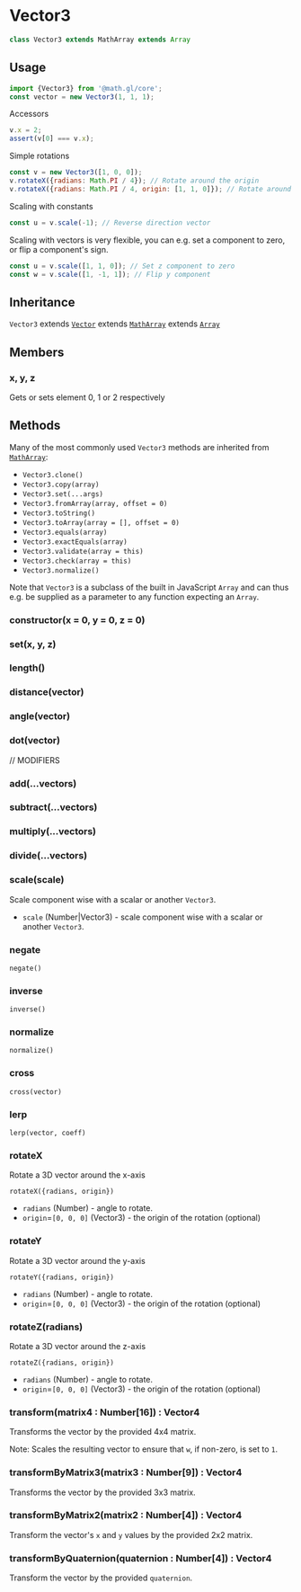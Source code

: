 # Vector3

```js
class Vector3 extends MathArray extends Array
```

## Usage

```js
import {Vector3} from '@math.gl/core';
const vector = new Vector3(1, 1, 1);
```

Accessors

```js
v.x = 2;
assert(v[0] === v.x);
```

Simple rotations

```js
const v = new Vector3([1, 0, 0]);
v.rotateX({radians: Math.PI / 4}); // Rotate around the origin
v.rotateX({radians: Math.PI / 4, origin: [1, 1, 0]}); // Rotate around the specified point
```

Scaling with constants

```js
const u = v.scale(-1); // Reverse direction vector
```

Scaling with vectors is very flexible, you can e.g. set a component to zero, or flip a component's sign.

```js
const u = v.scale([1, 1, 0]); // Set z component to zero
const w = v.scale([1, -1, 1]); // Flip y component
```

## Inheritance

`Vector3` extends [`Vector`](/docs/modules/core/api-reference/vector) extends [`MathArray`](/docs/modules/core/api-reference/math-array) extends [`Array`](https://developer.mozilla.org/en-US/docs/Web/JavaScript/Reference/Global_Objects/Array)

## Members

### x, y, z

Gets or sets element 0, 1 or 2 respectively

## Methods

Many of the most commonly used `Vector3` methods are inherited from [`MathArray`](./math-array.md):

- `Vector3.clone()`
- `Vector3.copy(array)`
- `Vector3.set(...args)`
- `Vector3.fromArray(array, offset = 0)`
- `Vector3.toString()`
- `Vector3.toArray(array = [], offset = 0)`
- `Vector3.equals(array)`
- `Vector3.exactEquals(array)`
- `Vector3.validate(array = this)`
- `Vector3.check(array = this)`
- `Vector3.normalize()`

Note that `Vector3` is a subclass of the built in JavaScript `Array` and can thus e.g. be supplied as a parameter to any function expecting an `Array`.

### constructor(x = 0, y = 0, z = 0)

### set(x, y, z)

### length()

### distance(vector)

### angle(vector)

### dot(vector)

// MODIFIERS

### add(...vectors)

### subtract(...vectors)

### multiply(...vectors)

### divide(...vectors)

### scale(scale)

Scale component wise with a scalar or another `Vector3`.

- `scale` (Number|Vector3) - scale component wise with a scalar or another `Vector3`.

### negate

`negate()`

### inverse

`inverse()`

### normalize

`normalize()`

### cross

`cross(vector)`

### lerp

`lerp(vector, coeff)`

### rotateX

Rotate a 3D vector around the x-axis

`rotateX({radians, origin})`

- `radians` (Number) - angle to rotate.
- `origin`=`[0, 0, 0]` (Vector3) - the origin of the rotation (optional)

### rotateY

Rotate a 3D vector around the y-axis

`rotateY({radians, origin})`

- `radians` (Number) - angle to rotate.
- `origin`=`[0, 0, 0]` (Vector3) - the origin of the rotation (optional)

### rotateZ(radians)

Rotate a 3D vector around the z-axis

`rotateZ({radians, origin})`

- `radians` (Number) - angle to rotate.
- `origin`=`[0, 0, 0]` (Vector3) - the origin of the rotation (optional)

### transform(matrix4 : Number[16]) : Vector4

Transforms the vector by the provided 4x4 matrix.

Note: Scales the resulting vector to ensure that `w`, if non-zero, is set to `1`.

### transformByMatrix3(matrix3 : Number[9]) : Vector4

Transforms the vector by the provided 3x3 matrix.

### transformByMatrix2(matrix2 : Number[4]) : Vector4

Transform the vector's `x` and `y` values by the provided 2x2 matrix.

### transformByQuaternion(quaternion : Number[4]) : Vector4

Transform the vector by the provided `quaternion`.
